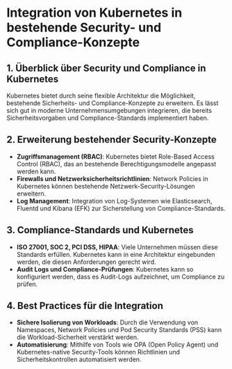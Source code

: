 
# Integration von Kubernetes in bestehende Security- und Compliance-Konzepte

## 1. Überblick über Security und Compliance in Kubernetes
Kubernetes bietet durch seine flexible Architektur die Möglichkeit, bestehende Sicherheits- und Compliance-Konzepte zu erweitern. Es lässt sich gut in moderne Unternehmensumgebungen integrieren, die bereits Sicherheitsvorgaben und Compliance-Standards implementiert haben.

## 2. Erweiterung bestehender Security-Konzepte
- **Zugriffsmanagement (RBAC)**: Kubernetes bietet Role-Based Access Control (RBAC), das an bestehende Berechtigungsmodelle angepasst werden kann.
- **Firewalls und Netzwerksicherheitsrichtlinien**: Network Policies in Kubernetes können bestehende Netzwerk-Security-Lösungen erweitern.
- **Log Management**: Integration von Log-Systemen wie Elasticsearch, Fluentd und Kibana (EFK) zur Sicherstellung von Compliance-Standards.

## 3. Compliance-Standards und Kubernetes
- **ISO 27001, SOC 2, PCI DSS, HIPAA**: Viele Unternehmen müssen diese Standards erfüllen. Kubernetes kann in eine Architektur eingebunden werden, die diesen Anforderungen gerecht wird.
- **Audit Logs und Compliance-Prüfungen**: Kubernetes kann so konfiguriert werden, dass es Audit-Logs aufzeichnet, um Compliance zu prüfen.

## 4. Best Practices für die Integration
- **Sichere Isolierung von Workloads**: Durch die Verwendung von Namespaces, Network Policies und Pod Security Standards (PSS) kann die Workload-Sicherheit verstärkt werden.
- **Automatisierung**: Mithilfe von Tools wie OPA (Open Policy Agent) und Kubernetes-native Security-Tools können Richtlinien und Sicherheitskontrollen automatisiert werden.
